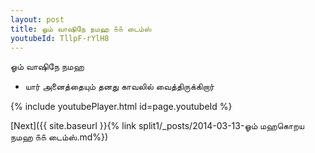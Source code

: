 ```yaml
---
layout: post
title: ஓம் வாஷிநே நமஹ ௧௧ டைம்ஸ்
youtubeId: TllpF-rYlH8
---
```

 
 
 ஓம் வாஷிநே நமஹ  
 
 -  யார் அனைத்தையும் தனது காவலில் வைத்திருக்கிறார் 
 
  
 
  
 
 
 
 
 
 


{% include youtubePlayer.html id=page.youtubeId %}
 
[Next]({{ site.baseurl }}{% link  split1/_posts/2014-03-13-ஓம் மஹகொறய நமஹ ௧௧ டைம்ஸ்.md%})
 
